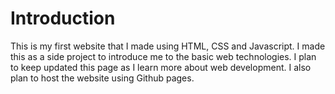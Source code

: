 # Introduction
This is my first website that I made using HTML, CSS and Javascript. I made this as a side project to introduce me to the basic web technologies. I plan to keep updated this page as I learn more about web development. I also plan to host the website using Github pages. 